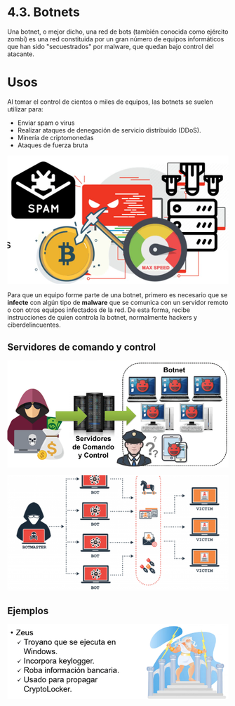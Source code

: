 # 4.3. Botnets

Una botnet, o mejor dicho, una red de bots (también conocida como ejército zombi) es una red constituida por un gran número de equipos informáticos que han sido "secuestrados" por malware, que quedan bajo control del atacante.

# Usos

Al tomar el control de cientos o miles de equipos, las botnets se suelen utilizar para:

- Enviar spam o virus
- Realizar ataques de denegación de servicio distribuido (DDoS).
- Minería de criptomonedas
- Ataques de fuerza bruta

![imagen](img/2022-12-02-06-43-01.png)

Para que un equipo forme parte de una botnet, primero es necesario que se **infecte** con algún tipo de **malware** que se comunica con un servidor remoto o con otros equipos infectados de la red. De esta forma, recibe instrucciones de quien controla la botnet, normalmente hackers y ciberdelincuentes.

## Servidores de comando y control

![imagen](img/2022-12-02-06-47-48.png)


![imagen](img/2022-11-25-17-26-04.png)

## Ejemplos

![imagen](img/2022-12-02-06-45-51.png)